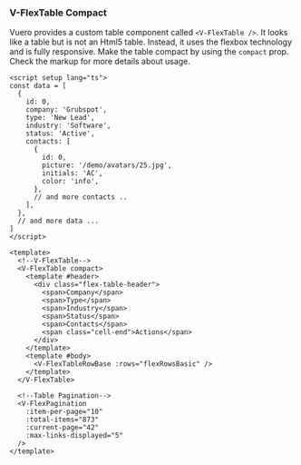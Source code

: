 ### V-FlexTable Compact

Vuero provides a custom table component called `<V-FlexTable />`.
It looks like a table but is not an Html5 table.
Instead, it uses the flexbox technology and is fully responsive.
Make the table compact by using the `compact` prop.
Check the markup for more details about usage.

<!--code-->

```vue
<script setup lang="ts">
const data = [
  {
    id: 0,
    company: 'Grubspot',
    type: 'New Lead',
    industry: 'Software',
    status: 'Active',
    contacts: [
      {
        id: 0,
        picture: '/demo/avatars/25.jpg',
        initials: 'AC',
        color: 'info',
      },
      // and more contacts ..
    ],
  },
  // and more data ...
]
</script>

<template>
  <!--V-FlexTable-->
  <V-FlexTable compact>
    <template #header>
      <div class="flex-table-header">
        <span>Company</span>
        <span>Type</span>
        <span>Industry</span>
        <span>Status</span>
        <span>Contacts</span>
        <span class="cell-end">Actions</span>
      </div>
    </template>
    <template #body>
      <V-FlexTableRowBase :rows="flexRowsBasic" />
    </template>
  </V-FlexTable>

  <!--Table Pagination-->
  <V-FlexPagination
    :item-per-page="10"
    :total-items="873"
    :current-page="42"
    :max-links-displayed="5"
  />
</template>
```

<!--/code-->
